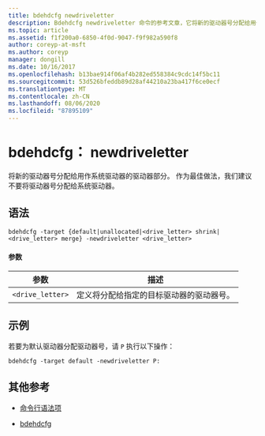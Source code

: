 ```yaml
---
title: bdehdcfg newdriveletter
description: Bdehdcfg newdriveletter 命令的参考文章，它将新的驱动器号分配给用作系统驱动器的驱动器部分。
ms.topic: article
ms.assetid: f1f200a0-6850-4f0d-9047-f9f982a590f8
author: coreyp-at-msft
ms.author: coreyp
manager: dongill
ms.date: 10/16/2017
ms.openlocfilehash: b13bae914f06af4b282ed558384c9cdc14f5bc11
ms.sourcegitcommit: 53d526bfeddb89d28af44210a23ba417f6ce0ecf
ms.translationtype: MT
ms.contentlocale: zh-CN
ms.lasthandoff: 08/06/2020
ms.locfileid: "87895109"
---
```

# <a name="bdehdcfg-newdriveletter"></a>bdehdcfg： newdriveletter

将新的驱动器号分配给用作系统驱动器的驱动器部分。 作为最佳做法，我们建议不要将驱动器号分配给系统驱动器。

## <a name="syntax"></a>语法

```
bdehdcfg -target {default|unallocated|<drive_letter> shrink|<drive_letter> merge} -newdriveletter <drive_letter>
```

#### <a name="parameters"></a>参数

| 参数 | 描述 |
| ---------| ----------- |
| `<drive_letter>` | 定义将分配给指定的目标驱动器的驱动器号。 |

## <a name="examples"></a>示例

若要为默认驱动器分配驱动器号，请 `P` 执行以下操作：

```
bdehdcfg -target default -newdriveletter P:
```

## <a name="additional-references"></a>其他参考

- [命令行语法项](command-line-syntax-key.md)

- [bdehdcfg](bdehdcfg.md)

